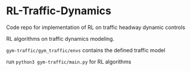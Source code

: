 # RL-Traffic-Dynamics
Code repo for implementation of RL on traffic headway dynamic controls

RL algorithms on traffic dynamics modeling. 

```gym-traffic/gym_traffic/envs``` contains the defined traffic model


run ```python3 gym-traffic/main.py``` for RL algorithms



